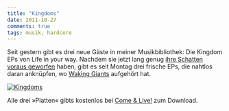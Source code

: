 ```yaml
---
title: "Kingdoms"
date: 2011-10-27
comments: true
tags: musik, hardcore
---
```


Seit gestern gibt es drei neue Gäste in meiner Musikbibliothek:
Die Kingdom EPs von Life in your way. Nachdem sie jetzt lang genug
[ihre Schatten voraus geworfen](http://www.kickstarter.com/projects/1421615142/join-life-in-your-way-in-releasing-kingdoms-free-o)
haben, gibt es seit Montag drei frische EPs, die nahtlos daran anknüpfen,
wo [Waking Giants](http://www.last.fm/music/Life+in+Your+Way/Waking+Giants) aufgehört hat.

[![Kingdoms](2011-10-27-kingdoms/kingdoms.png)](http://comeandlive.com/kingdoms-life-in-your-way/)

Alle drei »Platten« gibts kostenlos bei [Come & Live!](http://comeandlive.com/kingdoms-life-in-your-way/) zum Download.
